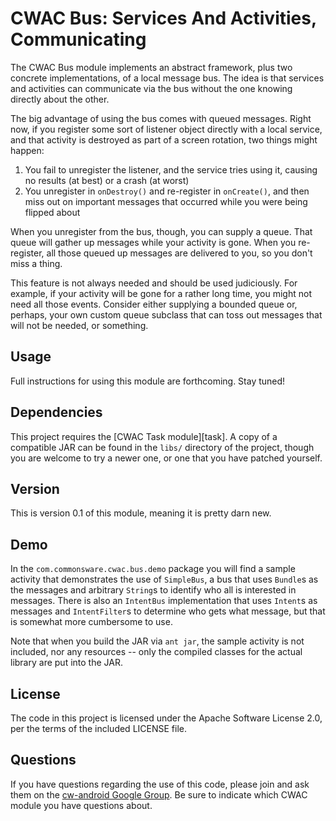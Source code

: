 CWAC Bus: Services And Activities, Communicating
================================================

The CWAC Bus module implements an abstract framework, plus
two concrete implementations, of a local message bus. The
idea is that services and activities can communicate via
the bus without the one knowing directly about the other.

The big advantage of using the bus comes with queued messages.
Right now, if you register some sort of listener object
directly with a local service, and that activity is destroyed
as part of a screen rotation, two things might happen:

1. You fail to unregister the listener, and the service
tries using it, causing no results (at best) or a crash
(at worst)
2. You unregister in `onDestroy()` and re-register in
`onCreate()`, and then miss out on important messages that
occurred while you were being flipped about

When you unregister from the bus, though, you can supply
a queue. That queue will gather up messages while your
activity is gone. When you re-register, all those queued
up messages are delivered to you, so you don't miss a thing.

This feature is not always needed and should be used
judiciously. For example, if your activity will be gone
for a rather long time, you might not need all those events.
Consider either supplying a bounded queue or, perhaps, your
own custom queue subclass that can toss out messages that
will not be needed, or something.

Usage
-----
Full instructions for using this module are forthcoming. Stay
tuned!

Dependencies
------------
This project requires the [CWAC Task module][task]. A copy of
a compatible JAR can be found in the `libs/` directory of
the project, though you are welcome to try a newer one, or
one that you have patched yourself.

Version
-------
This is version 0.1 of this module, meaning it is pretty darn
new.

Demo
----
In the `com.commonsware.cwac.bus.demo` package you will find
a sample activity that demonstrates the use of `SimpleBus`,
a bus that uses `Bundle`s as the messages and arbitrary `String`s
to identify who all is interested in messages. There is also
an `IntentBus` implementation that uses `Intent`s as messages
and `IntentFilter`s to determine who gets what message, but
that is somewhat more cumbersome to use.

Note that when you build the JAR via `ant jar`, the sample
activity is not included, nor any resources -- only the
compiled classes for the actual library are put into the JAR.

License
-------
The code in this project is licensed under the Apache
Software License 2.0, per the terms of the included LICENSE
file.

Questions
---------
If you have questions regarding the use of this code, please
join and ask them on the [cw-android Google Group][gg]. Be sure to
indicate which CWAC module you have questions about.

[gg]: http://groups.google.com/group/cw-android
